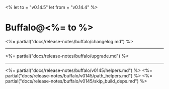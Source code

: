 <%
let to = "v0.14.5"
let from = "v0.14.4"
%>

# Buffalo@<%= to %>

<%= partial("docs/release-notes/buffalo/changelog.md") %>

---

<%= partial("docs/release-notes/buffalo/upgrade.md") %>

---

<%= partial("docs/release-notes/buffalo/v0145/helpers.md") %>
<%= partial("docs/release-notes/buffalo/v0145/path_helpers.md") %>
<%= partial("docs/release-notes/buffalo/v0145/skip_build_deps.md") %>

